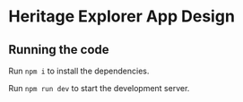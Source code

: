 
  # Heritage Explorer App Design
  ## Running the code

  Run `npm i` to install the dependencies.

  Run `npm run dev` to start the development server.
  
